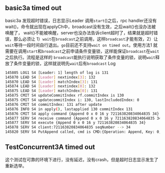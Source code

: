## basic3a timed out
basic3a 发现超时错误，日志显示Leader 调用`start`()之后，rpc handler还没有wait()，命令就出现在applyCh中，broadcast没有生效，之后wait()也没办法被唤醒了， wait()不能被唤醒，server也没办法告诉client超时了，结果就是超时错误，那么必须让 1）`wait`在`broadcast`之前调用，这样`broadcast`才能有效，2）让`wait`等待一段时间自行退出。`go`目前还不支持`wait on timed out`。使用方法1 就需要在调用`start`和`broadcast`之前申请条件变量锁，这样能保证`broadcast`在`wait`之后执行。流程是这样的 `broadcast`能执行说明获取了条件变量的锁，说明`wait`释放了条件变量的锁，这样就说明先`wait`后有`broadcast`
Log
``` bash
145805 LOG1 S4 [Leader: 1] length of log is 131
145870 LEAD S4 [Leader] nextindex[3]: 132
145870 LEAD S4 [Leader] matchIndex[3]: 131
145874 LEAD S4 [Leader] nextindex[0]: 132
145875 LEAD S4 [Leader] matchIndex[0]: 131
145875 CMIT S4 updateCommitIndex rf.commitIndex is 130
145875 CMIT S4 updatecommitIndex i: 130, lastIncludedIndex: 0
145876 CMIT S4 commitIndex: 131 after update
145876 INFO S4 in apply(), lastapplied 130 commitIndex 131
145876 CMIT S4 apply command {Append 0 x 0 16 y 721163820834064835 34} at index 131 end is 131
145877 SERV S4 receive command {Append 0 x 0 16 y 721163820834064835 34}, commandValid is true
145877 SERV S4 execute {Append 0 x 0 16 y 721163820834064835 34}
145878 SERV S4 client:721163820834064835 seqNumber --> 34
145820 SERV S4 PutAppend called, cmd is CMD:{Operation: Append, Key: 0, Value: x 0 16 y, ClientId: 721163820834064835, SerialNumber: 34 } // 还没有调用wait
```
## TestConcurrent3A timed out 
这个测试在可靠的环境下进行，没有延迟，没有crash，但是超时日志显示发生了重新选举。